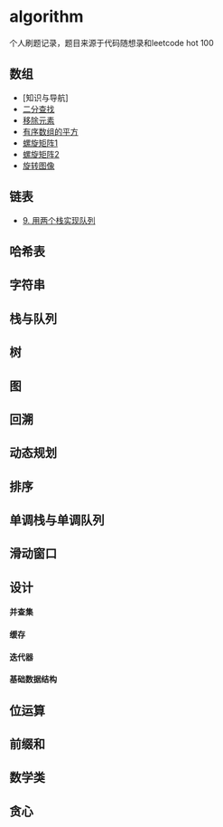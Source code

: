 # algorithm
个人刷题记录，题目来源于代码随想录和leetcode hot 100

## 数组
- [知识与导航]
- [二分查找](https://github.com/RossVermouth/algorithm/blob/main/%E4%BA%8C%E5%88%86%E6%9F%A5%E6%89%BE.md)
- [移除元素](https://github.com/RossVermouth/algorithm/blob/main/%E7%A7%BB%E9%99%A4%E5%85%83%E7%B4%A0.md)
- [有序数组的平方](https://github.com/RossVermouth/algorithm/blob/main/%E6%9C%89%E5%BA%8F%E6%95%B0%E7%BB%84%E7%9A%84%E5%B9%B3%E6%96%B9.md)
- [螺旋矩阵1](https://github.com/RossVermouth/algorithm/blob/main/%E8%9E%BA%E6%97%8B%E7%9F%A9%E9%98%B51.md)
- [螺旋矩阵2](https://github.com/RossVermouth/algorithm/blob/main/%E6%97%8B%E8%BD%AC%E7%9F%A9%E9%98%B52.md)
- [旋转图像](https://github.com/RossVermouth/algorithm/blob/main/%E6%97%8B%E8%BD%AC%E5%9B%BE%E5%83%8F.md)

## 链表

- [9. 用两个栈实现队列](9.%20用两个栈实现队列.md)

## 哈希表

## 字符串

## 栈与队列

## 树

## 图

## 回溯

## 动态规划

## 排序

## 单调栈与单调队列

## 滑动窗口

## 设计
#### 并查集
#### 缓存
#### 迭代器
#### 基础数据结构

## 位运算

## 前缀和

## 数学类

## 贪心



